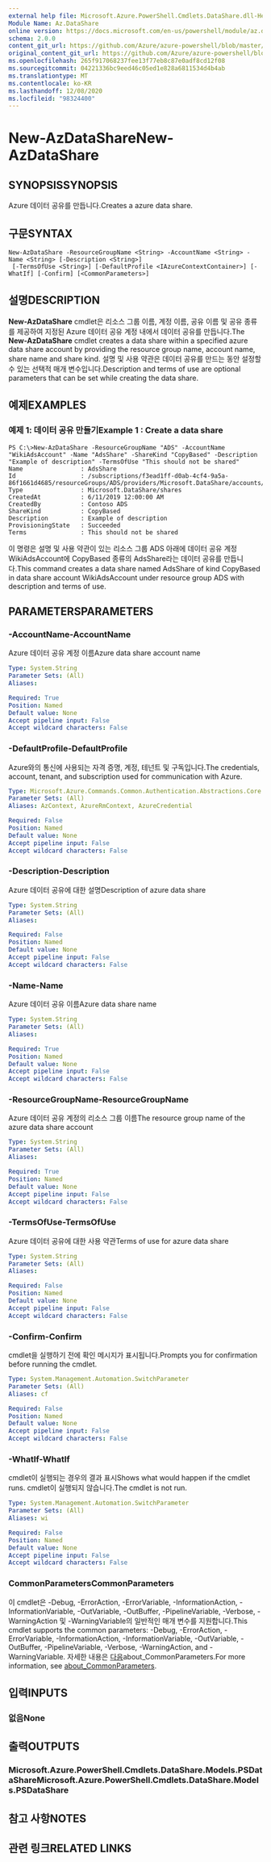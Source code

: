 ```yaml
---
external help file: Microsoft.Azure.PowerShell.Cmdlets.DataShare.dll-Help.xml
Module Name: Az.DataShare
online version: https://docs.microsoft.com/en-us/powershell/module/az.datashare/new-azdatashare
schema: 2.0.0
content_git_url: https://github.com/Azure/azure-powershell/blob/master/src/DataShare/DataShare/help/New-AzDataShare.md
original_content_git_url: https://github.com/Azure/azure-powershell/blob/master/src/DataShare/DataShare/help/New-AzDataShare.md
ms.openlocfilehash: 265f917068237fee13f77eb8c87e0adf8cd12f08
ms.sourcegitcommit: 04221336bc9eed46c05ed1e828a6811534d4b4ab
ms.translationtype: MT
ms.contentlocale: ko-KR
ms.lasthandoff: 12/08/2020
ms.locfileid: "98324400"
---
```

# <span data-ttu-id="0bdfa-101">New-AzDataShare</span><span class="sxs-lookup"><span data-stu-id="0bdfa-101">New-AzDataShare</span></span>

## <span data-ttu-id="0bdfa-102">SYNOPSIS</span><span class="sxs-lookup"><span data-stu-id="0bdfa-102">SYNOPSIS</span></span>
<span data-ttu-id="0bdfa-103">Azure 데이터 공유를 만듭니다.</span><span class="sxs-lookup"><span data-stu-id="0bdfa-103">Creates a azure data share.</span></span>

## <span data-ttu-id="0bdfa-104">구문</span><span class="sxs-lookup"><span data-stu-id="0bdfa-104">SYNTAX</span></span>

```
New-AzDataShare -ResourceGroupName <String> -AccountName <String> -Name <String> [-Description <String>]
 [-TermsOfUse <String>] [-DefaultProfile <IAzureContextContainer>] [-WhatIf] [-Confirm] [<CommonParameters>]
```

## <span data-ttu-id="0bdfa-105">설명</span><span class="sxs-lookup"><span data-stu-id="0bdfa-105">DESCRIPTION</span></span>
<span data-ttu-id="0bdfa-106">**New-AzDataShare** cmdlet은 리소스 그룹 이름, 계정 이름, 공유 이름 및 공유 종류를 제공하여 지정된 Azure 데이터 공유 계정 내에서 데이터 공유를 만듭니다.</span><span class="sxs-lookup"><span data-stu-id="0bdfa-106">The **New-AzDataShare** cmdlet creates a data share within a specified azure data share account by providing the resource group name, account name, share name and share kind.</span></span> <span data-ttu-id="0bdfa-107">설명 및 사용 약관은 데이터 공유를 만드는 동안 설정할 수 있는 선택적 매개 변수입니다.</span><span class="sxs-lookup"><span data-stu-id="0bdfa-107">Description and terms of use are optional parameters that can be set while creating the data share.</span></span>

## <span data-ttu-id="0bdfa-108">예제</span><span class="sxs-lookup"><span data-stu-id="0bdfa-108">EXAMPLES</span></span>

### <span data-ttu-id="0bdfa-109">예제 1: 데이터 공유 만들기</span><span class="sxs-lookup"><span data-stu-id="0bdfa-109">Example 1 : Create a data share</span></span>
```
PS C:\>New-AzDataShare -ResourceGroupName "ADS" -AccountName "WikiAdsAccount" -Name "AdsShare" -ShareKind "CopyBased" -Description "Example of description" -TermsOfUse "This should not be shared"
Name                : AdsShare
Id                  : /subscriptions/f3ead1ff-d0ab-4cf4-9a5a-86f1661d4685/resourceGroups/ADS/providers/Microsoft.DataShare/accounts/WikiAdsAccount/shares/AdsShare
Type                : Microsoft.DataShare/shares
CreatedAt           : 6/11/2019 12:00:00 AM
CreatedBy           : Contoso ADS
ShareKind           : CopyBased
Description         : Example of description  
ProvisioningState   : Succeeded
Terms               : This should not be shared
```

<span data-ttu-id="0bdfa-110">이 명령은 설명 및 사용 약관이 있는 리소스 그룹 ADS 아래에 데이터 공유 계정 WikiAdsAccount에 CopyBased 종류의 AdsShare라는 데이터 공유를 만듭니다.</span><span class="sxs-lookup"><span data-stu-id="0bdfa-110">This command creates a data share named AdsShare of kind CopyBased in data share account WikiAdsAccount under resource group ADS with description and terms of use.</span></span>

## <span data-ttu-id="0bdfa-111">PARAMETERS</span><span class="sxs-lookup"><span data-stu-id="0bdfa-111">PARAMETERS</span></span>

### <span data-ttu-id="0bdfa-112">-AccountName</span><span class="sxs-lookup"><span data-stu-id="0bdfa-112">-AccountName</span></span>
<span data-ttu-id="0bdfa-113">Azure 데이터 공유 계정 이름</span><span class="sxs-lookup"><span data-stu-id="0bdfa-113">Azure data share account name</span></span>

```yaml
Type: System.String
Parameter Sets: (All)
Aliases:

Required: True
Position: Named
Default value: None
Accept pipeline input: False
Accept wildcard characters: False
```

### <span data-ttu-id="0bdfa-114">-DefaultProfile</span><span class="sxs-lookup"><span data-stu-id="0bdfa-114">-DefaultProfile</span></span>
<span data-ttu-id="0bdfa-115">Azure와의 통신에 사용되는 자격 증명, 계정, 테넌트 및 구독입니다.</span><span class="sxs-lookup"><span data-stu-id="0bdfa-115">The credentials, account, tenant, and subscription used for communication with Azure.</span></span>

```yaml
Type: Microsoft.Azure.Commands.Common.Authentication.Abstractions.Core.IAzureContextContainer
Parameter Sets: (All)
Aliases: AzContext, AzureRmContext, AzureCredential

Required: False
Position: Named
Default value: None
Accept pipeline input: False
Accept wildcard characters: False
```

### <span data-ttu-id="0bdfa-116">-Description</span><span class="sxs-lookup"><span data-stu-id="0bdfa-116">-Description</span></span>
<span data-ttu-id="0bdfa-117">Azure 데이터 공유에 대한 설명</span><span class="sxs-lookup"><span data-stu-id="0bdfa-117">Description of azure data share</span></span>

```yaml
Type: System.String
Parameter Sets: (All)
Aliases:

Required: False
Position: Named
Default value: None
Accept pipeline input: False
Accept wildcard characters: False
```

### <span data-ttu-id="0bdfa-118">-Name</span><span class="sxs-lookup"><span data-stu-id="0bdfa-118">-Name</span></span>
<span data-ttu-id="0bdfa-119">Azure 데이터 공유 이름</span><span class="sxs-lookup"><span data-stu-id="0bdfa-119">Azure data share name</span></span>

```yaml
Type: System.String
Parameter Sets: (All)
Aliases:

Required: True
Position: Named
Default value: None
Accept pipeline input: False
Accept wildcard characters: False
```

### <span data-ttu-id="0bdfa-120">-ResourceGroupName</span><span class="sxs-lookup"><span data-stu-id="0bdfa-120">-ResourceGroupName</span></span>
<span data-ttu-id="0bdfa-121">Azure 데이터 공유 계정의 리소스 그룹 이름</span><span class="sxs-lookup"><span data-stu-id="0bdfa-121">The resource group name of the azure data share account</span></span>

```yaml
Type: System.String
Parameter Sets: (All)
Aliases:

Required: True
Position: Named
Default value: None
Accept pipeline input: False
Accept wildcard characters: False
```

### <span data-ttu-id="0bdfa-122">-TermsOfUse</span><span class="sxs-lookup"><span data-stu-id="0bdfa-122">-TermsOfUse</span></span>
<span data-ttu-id="0bdfa-123">Azure 데이터 공유에 대한 사용 약관</span><span class="sxs-lookup"><span data-stu-id="0bdfa-123">Terms of use for azure data share</span></span>

```yaml
Type: System.String
Parameter Sets: (All)
Aliases:

Required: False
Position: Named
Default value: None
Accept pipeline input: False
Accept wildcard characters: False
```

### <span data-ttu-id="0bdfa-124">-Confirm</span><span class="sxs-lookup"><span data-stu-id="0bdfa-124">-Confirm</span></span>
<span data-ttu-id="0bdfa-125">cmdlet을 실행하기 전에 확인 메시지가 표시됩니다.</span><span class="sxs-lookup"><span data-stu-id="0bdfa-125">Prompts you for confirmation before running the cmdlet.</span></span>

```yaml
Type: System.Management.Automation.SwitchParameter
Parameter Sets: (All)
Aliases: cf

Required: False
Position: Named
Default value: None
Accept pipeline input: False
Accept wildcard characters: False
```

### <span data-ttu-id="0bdfa-126">-WhatIf</span><span class="sxs-lookup"><span data-stu-id="0bdfa-126">-WhatIf</span></span>
<span data-ttu-id="0bdfa-127">cmdlet이 실행되는 경우의 결과 표시</span><span class="sxs-lookup"><span data-stu-id="0bdfa-127">Shows what would happen if the cmdlet runs.</span></span>
<span data-ttu-id="0bdfa-128">cmdlet이 실행되지 않습니다.</span><span class="sxs-lookup"><span data-stu-id="0bdfa-128">The cmdlet is not run.</span></span>

```yaml
Type: System.Management.Automation.SwitchParameter
Parameter Sets: (All)
Aliases: wi

Required: False
Position: Named
Default value: None
Accept pipeline input: False
Accept wildcard characters: False
```

### <span data-ttu-id="0bdfa-129">CommonParameters</span><span class="sxs-lookup"><span data-stu-id="0bdfa-129">CommonParameters</span></span>
<span data-ttu-id="0bdfa-130">이 cmdlet은 -Debug, -ErrorAction, -ErrorVariable, -InformationAction, -InformationVariable, -OutVariable, -OutBuffer, -PipelineVariable, -Verbose, -WarningAction 및 -WarningVariable의 일반적인 매개 변수를 지원합니다.</span><span class="sxs-lookup"><span data-stu-id="0bdfa-130">This cmdlet supports the common parameters: -Debug, -ErrorAction, -ErrorVariable, -InformationAction, -InformationVariable, -OutVariable, -OutBuffer, -PipelineVariable, -Verbose, -WarningAction, and -WarningVariable.</span></span> <span data-ttu-id="0bdfa-131">자세한 내용은 [다음](http://go.microsoft.com/fwlink/?LinkID=113216)about_CommonParameters.</span><span class="sxs-lookup"><span data-stu-id="0bdfa-131">For more information, see [about_CommonParameters](http://go.microsoft.com/fwlink/?LinkID=113216).</span></span>

## <span data-ttu-id="0bdfa-132">입력</span><span class="sxs-lookup"><span data-stu-id="0bdfa-132">INPUTS</span></span>

### <span data-ttu-id="0bdfa-133">없음</span><span class="sxs-lookup"><span data-stu-id="0bdfa-133">None</span></span>

## <span data-ttu-id="0bdfa-134">출력</span><span class="sxs-lookup"><span data-stu-id="0bdfa-134">OUTPUTS</span></span>

### <span data-ttu-id="0bdfa-135">Microsoft.Azure.PowerShell.Cmdlets.DataShare.Models.PSDataShare</span><span class="sxs-lookup"><span data-stu-id="0bdfa-135">Microsoft.Azure.PowerShell.Cmdlets.DataShare.Models.PSDataShare</span></span>

## <span data-ttu-id="0bdfa-136">참고 사항</span><span class="sxs-lookup"><span data-stu-id="0bdfa-136">NOTES</span></span>

## <span data-ttu-id="0bdfa-137">관련 링크</span><span class="sxs-lookup"><span data-stu-id="0bdfa-137">RELATED LINKS</span></span>
